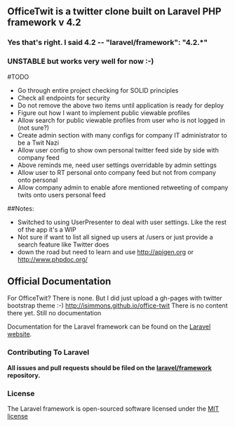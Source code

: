 ## OfficeTwit is a twitter clone built on Laravel PHP framework v 4.2
### Yes that's right. I said 4.2 -- "laravel/framework": "4.2.*" 
### UNSTABLE but works very well for now :-)

#TODO
* Go through entire project checking for SOLID principles
* Check all endpoints for security
* Do not remove the above two items until application is ready for deploy
* Figure out how I want to implement public viewable profiles
* Allow search for public viewable profiles from user who is not logged in (not sure?)
* Create admin section with many configs for company IT administrator to be a Twit Nazi
* Allow user config to show own personal twitter feed side by side with company feed
* Above reminds me, need user settings overridable by admin settings
* Allow user to RT personal onto company feed but not from company onto personal
* Allow company admin to enable afore mentioned retweeting of company twits onto users personal feed


##Notes:
* Switched to using UserPresenter to deal with user settings. Like the rest of the app it's a WIP
* Not sure if want to list all signed up users at /users or just provide a search feature like Twitter does
* down the road but need to learn and use http://apigen.org or http://www.phpdoc.org/


## Official Documentation
For OfficeTwit? There is none. But I did just upload a gh-pages with twitter bootstrap theme :-)
http://isimmons.github.io/office-twit
There is no content there yet. Still no documentation

Documentation for the Laravel framework can be found on the [Laravel website](http://laravel.com/docs).

### Contributing To Laravel

**All issues and pull requests should be filed on the [laravel/framework](http://github.com/laravel/framework) repository.**

### License

The Laravel framework is open-sourced software licensed under the [MIT license](http://opensource.org/licenses/MIT)
